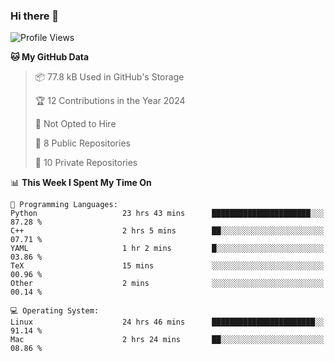 ### Hi there 👋

<!--
**huayuan4396/huayuan4396** is a ✨ _special_ ✨ repository because its `README.md` (this file) appears on your GitHub profile.

Here are some ideas to get you started:

- 🔭 I’m currently working on ...
- 🌱 I’m currently learning ...
- 👯 I’m looking to collaborate on ...
- 🤔 I’m looking for help with ...
- 💬 Ask me about ...
- 📫 How to reach me: ...
- 😄 Pronouns: ...
- ⚡ Fun fact: ...
-->

<!--START_SECTION:waka-->
![Profile Views](http://img.shields.io/badge/Profile%20Views-1-blue)

**🐱 My GitHub Data** 

> 📦 77.8 kB Used in GitHub's Storage 
 > 
> 🏆 12 Contributions in the Year 2024
 > 
> 🚫 Not Opted to Hire
 > 
> 📜 8 Public Repositories 
 > 
> 🔑 10 Private Repositories 
 > 
📊 **This Week I Spent My Time On** 

```text
💬 Programming Languages: 
Python                   23 hrs 43 mins      ██████████████████████░░░   87.28 % 
C++                      2 hrs 5 mins        ██░░░░░░░░░░░░░░░░░░░░░░░   07.71 % 
YAML                     1 hr 2 mins         █░░░░░░░░░░░░░░░░░░░░░░░░   03.86 % 
TeX                      15 mins             ░░░░░░░░░░░░░░░░░░░░░░░░░   00.96 % 
Other                    2 mins              ░░░░░░░░░░░░░░░░░░░░░░░░░   00.14 % 

💻 Operating System: 
Linux                    24 hrs 46 mins      ███████████████████████░░   91.14 % 
Mac                      2 hrs 24 mins       ██░░░░░░░░░░░░░░░░░░░░░░░   08.86 % 
```


<!--END_SECTION:waka-->
